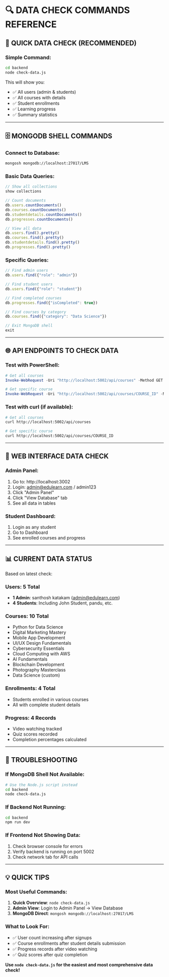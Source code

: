 # 🔍 DATA CHECK COMMANDS REFERENCE

## 🚀 QUICK DATA CHECK (RECOMMENDED)

### Simple Command:
```bash
cd backend
node check-data.js
```

This will show you:
- ✅ All users (admin & students)
- ✅ All courses with details
- ✅ Student enrollments
- ✅ Learning progress
- ✅ Summary statistics

---

## 🗄️ MONGODB SHELL COMMANDS

### Connect to Database:
```bash
mongosh mongodb://localhost:27017/LMS
```

### Basic Data Queries:
```javascript
// Show all collections
show collections

// Count documents
db.users.countDocuments()
db.courses.countDocuments()
db.studentdetails.countDocuments()
db.progresses.countDocuments()

// View all data
db.users.find().pretty()
db.courses.find().pretty()
db.studentdetails.find().pretty()
db.progresses.find().pretty()
```

### Specific Queries:
```javascript
// Find admin users
db.users.find({"role": "admin"})

// Find student users
db.users.find({"role": "student"})

// Find completed courses
db.progresses.find({"isCompleted": true})

// Find courses by category
db.courses.find({"category": "Data Science"})

// Exit MongoDB shell
exit
```

---

## 🌐 API ENDPOINTS TO CHECK DATA

### Test with PowerShell:
```powershell
# Get all courses
Invoke-WebRequest -Uri "http://localhost:5002/api/courses" -Method GET

# Get specific course
Invoke-WebRequest -Uri "http://localhost:5002/api/courses/COURSE_ID" -Method GET
```

### Test with curl (if available):
```bash
# Get all courses
curl http://localhost:5002/api/courses

# Get specific course
curl http://localhost:5002/api/courses/COURSE_ID
```

---

## 🎯 WEB INTERFACE DATA CHECK

### Admin Panel:
1. Go to: http://localhost:3002
2. Login: admin@edulearn.com / admin123
3. Click "Admin Panel"
4. Click "View Database" tab
5. See all data in tables

### Student Dashboard:
1. Login as any student
2. Go to Dashboard
3. See enrolled courses and progress

---

## 📊 CURRENT DATA STATUS

Based on latest check:

### Users: 5 Total
- **1 Admin**: santhosh katakam (admin@edulearn.com)
- **4 Students**: Including John Student, pandu, etc.

### Courses: 10 Total
- Python for Data Science
- Digital Marketing Mastery
- Mobile App Development
- UI/UX Design Fundamentals
- Cybersecurity Essentials
- Cloud Computing with AWS
- AI Fundamentals
- Blockchain Development
- Photography Masterclass
- Data Science (custom)

### Enrollments: 4 Total
- Students enrolled in various courses
- All with complete student details

### Progress: 4 Records
- Video watching tracked
- Quiz scores recorded
- Completion percentages calculated

---

## 🔧 TROUBLESHOOTING

### If MongoDB Shell Not Available:
```bash
# Use the Node.js script instead
cd backend
node check-data.js
```

### If Backend Not Running:
```bash
cd backend
npm run dev
```

### If Frontend Not Showing Data:
1. Check browser console for errors
2. Verify backend is running on port 5002
3. Check network tab for API calls

---

## 💡 QUICK TIPS

### Most Useful Commands:
1. **Quick Overview**: `node check-data.js`
2. **Admin View**: Login to Admin Panel → View Database
3. **MongoDB Direct**: `mongosh mongodb://localhost:27017/LMS`

### What to Look For:
- ✅ User count increasing after signups
- ✅ Course enrollments after student details submission
- ✅ Progress records after video watching
- ✅ Quiz scores after quiz completion

**Use `node check-data.js` for the easiest and most comprehensive data check!**
